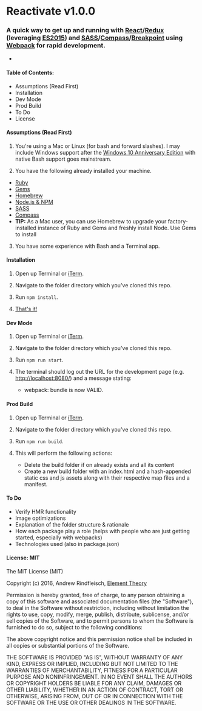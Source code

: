 # Reactivate v1.0.0

### A quick way to get up and running with [React](https://facebook.github.io/react/docs/getting-started.html)/[Redux](http://redux.js.org/docs/basics/UsageWithReact.html) (leveraging [ES2015](https://babeljs.io/docs/learn-es2015/)) and [SASS](http://sass-lang.com/documentation/file.SASS_REFERENCE.html)/[Compass](http://compass-style.org/help/)/[Breakpoint](http://breakpoint-sass.com/) using [Webpack](https://webpack.github.io/docs/) for rapid development. 
-



#### Table of Contents:
* Assumptions (Read First)
* Installation
* Dev Mode
* Prod Build
* To Do
* License



#### Assumptions (Read First)

1. You're using a Mac or Linux (for bash and forward slashes). I may include Windows support after the [Windows 10 Anniversary Edition](https://blogs.windows.com/buildingapps/2016/03/30/run-bash-on-ubuntu-on-windows/) with native Bash support goes mainstream.

2. You have the following already installed your machine.
  * [Ruby](https://www.ruby-lang.org/en/downloads/)
  * [Gems](https://rubygems.org/pages/download)
  * [Homebrew](http://brew.sh/)
  * [Node.js & NPM](https://nodejs.org/en/download/)
  * [SASS](http://sass-lang.com/install)
  * [Compass](http://compass-style.org/install/)
  * **TIP:** As a Mac user, you can use Homebrew to upgrade your factory-installed instance of Ruby and Gems and freshly install Node. Use Gems to install 

3. You have some experience with Bash and a Terminal app.



#### Installation

1. Open up Terminal or [iTerm](https://www.iterm2.com/downloads.html).

2. Navigate to the folder directory which you've cloned this repo.

3. Run ```npm install```.

4. [That's it!](https://i.imgur.com/pKmhDHq.gifv)


#### Dev Mode

1. Open up Terminal or [iTerm](https://www.iterm2.com/downloads.html).

2. Navigate to the folder directory which you've cloned this repo.

3. Run ```npm run start```.

4. The terminal should log out the URL for the development page (e.g. [http://localhost:8080/](http://localhost:8080/)) and a message stating:
	* webpack: bundle is now VALID.


#### Prod Build

1. Open up Terminal or [iTerm](https://www.iterm2.com/downloads.html).

2. Navigate to the folder directory which you've cloned this repo.

3. Run ```npm run build```.

4. This will perform the following actions:
	* Delete the build folder if on already exists and all its content
	* Create a new build folder with an index.html and a hash-appended static css and js assets along with their respective map files and a manifest.



#### To Do
* Verify HMR functionality
* Image optimizations
* Explanation of the folder structure & rationale
* How each package play a role (helps with people who are just getting started, especially with webpacks)
* Technologies used (also in package.json)



#### License: MIT

The MIT License (MIT)

Copyright (c) 2016, Andrew Rindfleisch, [Element Theory](http://www.elementtheory.com)

Permission is hereby granted, free of charge, to any person obtaining a copy of this software and associated documentation files (the "Software"), to deal in the Software without restriction, including without limitation the rights to use, copy, modify, merge, publish, distribute, sublicense, and/or sell copies of the Software, and to permit persons to whom the Software is furnished to do so, subject to the following conditions:

The above copyright notice and this permission notice shall be included in all copies or substantial portions of the Software.

THE SOFTWARE IS PROVIDED "AS IS", WITHOUT WARRANTY OF ANY KIND, EXPRESS OR IMPLIED, INCLUDING BUT NOT LIMITED TO THE WARRANTIES OF MERCHANTABILITY, FITNESS FOR A PARTICULAR PURPOSE AND NONINFRINGEMENT. IN NO EVENT SHALL THE AUTHORS OR COPYRIGHT HOLDERS BE LIABLE FOR ANY CLAIM, DAMAGES OR OTHER LIABILITY, WHETHER IN AN ACTION OF CONTRACT, TORT OR OTHERWISE, ARISING FROM, OUT OF OR IN CONNECTION WITH THE SOFTWARE OR THE USE OR OTHER DEALINGS IN THE SOFTWARE.
